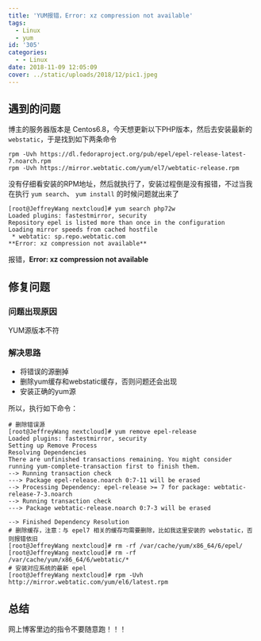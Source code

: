 ```yaml
---
title: 'YUM报错，Error: xz compression not available'
tags:
  - Linux
  - yum
id: '305'
categories:
  - - Linux
date: 2018-11-09 12:05:09
cover: ../static/uploads/2018/12/pic1.jpeg
---
```




## 遇到的问题

博主的服务器版本是 Centos6.8，今天想更新以下PHP版本，然后去安装最新的 `webstatic`，于是找到如下两条命令

```shell
rpm -Uvh https://dl.fedoraproject.org/pub/epel/epel-release-latest-7.noarch.rpm  
rpm -Uvh https://mirror.webtatic.com/yum/el7/webtatic-release.rpm
```

没有仔细看安装的RPM地址，然后就执行了，安装过程倒是没有报错，不过当我在执行 `yum search`、 `yum install` 的时候问题就出来了

```shell
[root@JeffreyWang nextcloud]# yum search php72w
Loaded plugins: fastestmirror, security
Repository epel is listed more than once in the configuration
Loading mirror speeds from cached hostfile
 * webtatic: sp.repo.webtatic.com
**Error: xz compression not available**
```

报错，**Error: xz compression not available**

## 修复问题

### 问题出现原因

YUM源版本不符

### 解决思路

*   将错误的源删掉
*   删除yum缓存和webstatic缓存，否则问题还会出现
*   安装正确的yum源

所以，执行如下命令：

```shell
# 删除错误源
[root@JeffreyWang nextcloud]# yum remove epel-release
Loaded plugins: fastestmirror, security
Setting up Remove Process
Resolving Dependencies
There are unfinished transactions remaining. You might consider running yum-complete-transaction first to finish them.
--> Running transaction check
---> Package epel-release.noarch 0:7-11 will be erased
--> Processing Dependency: epel-release >= 7 for package: webtatic-release-7-3.noarch
--> Running transaction check
---> Package webtatic-release.noarch 0:7-3 will be erased

--> Finished Dependency Resolution
# 删除缓存，注意：与 epel7 相关的缓存均需要删除，比如我这里安装的 webstatic，否则报错依旧
[root@JeffreyWang nextcloud]# rm -rf /var/cache/yum/x86_64/6/epel/
[root@JeffreyWang nextcloud]# rm -rf /var/cache/yum/x86_64/6/webtatic/*
# 安装对应系统的最新 epel
[root@JeffreyWang nextcloud]# rpm -Uvh http://mirror.webtatic.com/yum/el6/latest.rpm
```

## 总结

网上博客里边的指令不要随意跑！！！